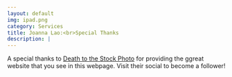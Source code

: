 ```yaml
---
layout: default
img: ipad.png
category: Services
title: Joanna Lao:<br>Special Thanks
description: |
---
```

  A special thanks to [Death to the Stock Photo](http://join.deathtothestockphoto.com/) for providing the ggreat website that you see in this webpage.  Visit their social to become a follower!
